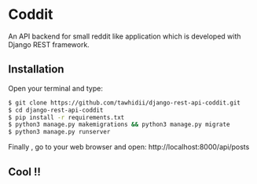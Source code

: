 # Coddit


An API backend for small reddit like application which is developed with Django REST framework.



## Installation

Open your terminal and type:

```sh
$ git clone https://github.com/tawhidii/django-rest-api-coddit.git
$ cd django-rest-api-coddit
$ pip install -r requirements.txt
$ python3 manage.py makemigrations && python3 manage.py migrate
$ python3 manage.py runserver 
```
Finally , go to your web browser and open: http://localhost:8000/api/posts

## Cool !!
